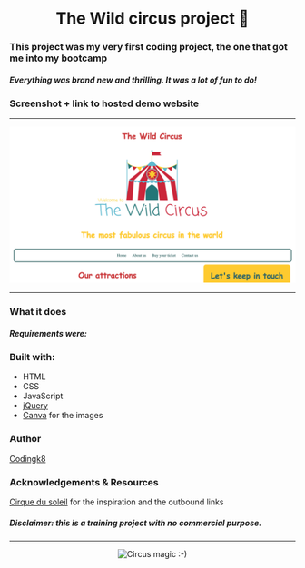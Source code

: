 <h1 align="center">The Wild circus project  🎪</h1>

   
### This project was my very first coding project, the one that got me into my bootcamp

##### Everything was brand new and thrilling. It was a lot of fun to do!

### Screenshot + link to hosted demo website

---

<p align="center"><a href="https://codingk8.github.io/wildcircus/"><img src="https://github.com/codingk8/wildcircus/blob/master/images/wildcircus1650.png" alt="Wild circus ReadMe screan copy"></a></p>

---

### What it does

##### Requirements were:


### Built with:
* HTML
* CSS
* JavaScript
* [jQuery](https://jquery.com/)
* [Canva](https://canva.com) for the images

### Author

[Codingk8](https://twitter.com/codingk8)

### Acknowledgements & Resources

[Cirque du soleil](https://www.cirquedusoleil.com/) for the inspiration and the outbound links

##### *Disclaimer: this is a training project with no commercial purpose.*

---

<p align="center"><img src="https://media.giphy.com/media/3ornkfRwB6oU0vSa6A/giphy.gif" alt="Circus magic :-)"></p>
